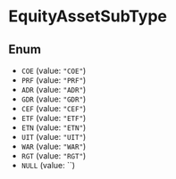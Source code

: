 # EquityAssetSubType

## Enum

* `COE` (value: `"COE"`)
* `PRF` (value: `"PRF"`)
* `ADR` (value: `"ADR"`)
* `GDR` (value: `"GDR"`)
* `CEF` (value: `"CEF"`)
* `ETF` (value: `"ETF"`)
* `ETN` (value: `"ETN"`)
* `UIT` (value: `"UIT"`)
* `WAR` (value: `"WAR"`)
* `RGT` (value: `"RGT"`)
* `NULL` (value: ``)
